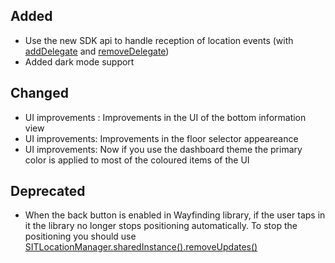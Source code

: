 ## Added
- Use the new SDK api to handle reception of location events (with 
[addDelegate](https://developers.situm.com/sdk_documentation/ios/documentation/classes/sitlocationmanager#/c:objc(cs)SITLocationManager(im)addDelegate:) 
and [removeDelegate](https://developers.situm.com/sdk_documentation/ios/documentation/classes/sitlocationmanager#/c:objc(cs)SITLocationManager(im)removeDelegate:))
- Added dark mode support

## Changed
- UI improvements : Improvements in the UI of the bottom information view
- UI improvements: Improvements in the floor selector appeareance
- UI improvements: Now if you use the dashboard theme the primary color is applied to most of the coloured items of the UI

## Deprecated
- When the back button is enabled in Wayfinding library, if the user taps in it the library no longer stops positioning
automatically. To stop the positioning you should use [SITLocationManager.sharedInstance().removeUpdates()](https://developers.situm.com/sdk_documentation/ios/documentation/protocols/sitlocationinterface#/c:objc(pl)SITLocationInterface(im)removeUpdates)